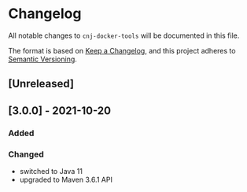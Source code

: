# Changelog
All notable changes to `cnj-docker-tools` will be documented in this file.

The format is based on [Keep a Changelog](https://keepachangelog.com/en/1.0.0/),
and this project adheres to [Semantic Versioning](https://semver.org/spec/v2.0.0.html).

## [Unreleased]

## [3.0.0] - 2021-10-20
### Added
### Changed
- switched to Java 11
- upgraded to Maven 3.6.1 API
